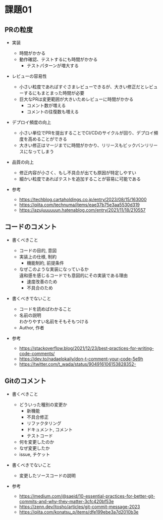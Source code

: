 # 課題01

## PRの粒度

- 実装
  - 時間がかかる
  - 動作確認、テストするにも時間がかかる
    - テストパターンが増大する
- レビューの容易性
  - 小さい粒度であればすぐさまレビューできるが、大きい修正だとレビューするにもまとまった時間が必要
  - 巨大なPRは変更範囲が大きいためレビューに時間がかかる
    - コメント数が増える
    - コメントの往復数も増える
- デプロイ頻度の向上
  - 小さい単位でPRを提出することでCI/CDのサイクルが回り、デプロイ頻度を高めることができる
  - 大きい修正はマージまでに時間がかかり、リリースもビックバンリリースになってしまう  
- 品質の向上
  - 修正内容が小さく、もし不具合が出ても原因が特定しやすい
  - 細かい粒度であればテストを追加することが容易に可能である

- 参考
  - <https://techblog.cartaholdings.co.jp/entry/2023/08/15/163000>  
  - <https://qiita.com/technuma/items/eae37b75e3aa5530d319>
  - <https://azujuuuuuun.hatenablog.com/entry/2021/11/18/210557>

## コードのコメント

- 書くべきこと
  - コードの目的, 意図
  - 実装上の仕様, 制約
    - 機能制約, 前提条件
  - なぜこのような実装になっているか  
    違和感を感じるコードでも意図的にその実装である理由
    - 速度改善のため
    - 不具合のため
- 書くべきでないこと
  - コードを読めばわかること
  - 名前の説明  
    わかりやすい名前をそもそもつける
  - Author, 作者

- 参考
  - <https://stackoverflow.blog/2021/12/23/best-practices-for-writing-code-comments/>
  - <https://dev.to/nadaelokaily/don-t-comment-your-code-5e9h>
  - <https://twitter.com/t_wada/status/904916106153828352->

## Gitのコメント

- 書くべきこと
  - どういった種別の変更か
    - 新機能
    - 不具合修正
    - リファクタリング
    - ドキュメント, コメント
    - テストコード
  - 何を変更したのか
  - なぜ変更したか
  - issue, チケット
- 書くべきでないこと
  - 変更したソースコードの説明

- 参考
  - <https://medium.com/@saeid/10-essential-practices-for-better-git-commits-and-why-they-matter-3cfc420bf53e>
  - <https://zenn.dev/itosho/articles/git-commit-message-2023>
  - <https://qiita.com/konatsu_p/items/dfe199ebe3a7d2010b3e>
